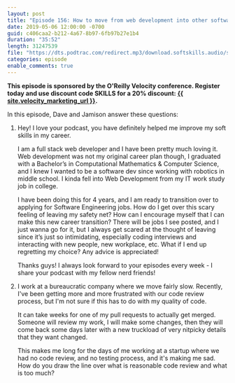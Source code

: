 ```yaml
---
layout: post
title: "Episode 156: How to move from web development into other software engineering roles and dealing with slow code review processes"
date: 2019-05-06 12:00:00 -0700
guid: c406caa2-b212-4a67-8b97-6fb97b27e1b4
duration: "35:52"
length: 31247539
file: "https://dts.podtrac.com/redirect.mp3/download.softskills.audio/sse-156.mp3"
categories: episode
enable_comments: true
---
```


<b>This episode is sponsored by the O'Reilly Velocity conference. Register today and use discount
code SKILLS for a 20% discount:
<a href="{{ site.velocity_marketing_url }}">{{ site.velocity_marketing_url }}</a>.</b>

In this episode, Dave and Jamison answer these questions:

1. Hey! I love your podcast, you have definitely helped me improve my soft skills in my career.
   
   I am a full stack web developer and I have been pretty much loving it. Web development was not my original career plan though, I graduated with a Bachelor’s in Computational Mathematics & Computer Science, and I knew I wanted to be a software dev since working with robotics in middle school. I kinda fell into Web Development from my IT work study job in college.
   
   I have been doing this for 4 years, and I am ready to transition over to applying for Software Engineering jobs. How do I get over this scary feeling of leaving my safety net? How can I encourage myself that I can make this new career transition? There will be jobs I see posted, and I just wanna go for it, but I always get scared at the thought of leaving since it’s just so intimidating, especially coding interviews and interacting with new people, new workplace, etc. What if I end up regretting my choice? Any advice is appreciated!
   
   Thanks guys! I always look forward to your episodes every week - I share your podcast with my fellow nerd friends!


2. I work at a bureaucratic company where we move fairly slow.
   Recently, I've been getting more and more frustrated with our code review process, but I'm not sure if this has to do with my quality of code.
   
   It can take weeks for one of my pull requests to actually get merged. Someone will review my work, I will make some changes, then they will come back some days later with a new truckload of very nitpicky details that they want changed.
   
   This makes me long for the days of me working at a startup where we had no code review, and no testing process, and it's making me sad.
   How do you draw the line over what is reasonable code review and what is too much?
